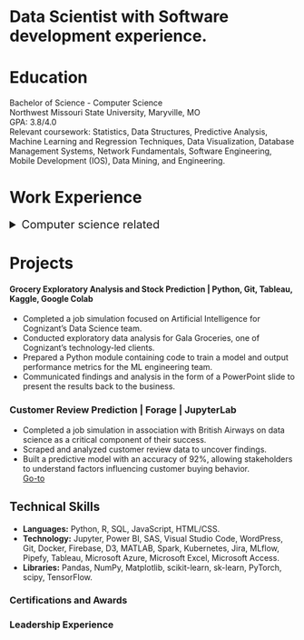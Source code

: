 # Data Scientist with Software development experience.  


# Education
Bachelor of Science - Computer Science <br>
Northwest Missouri State University, Maryville, MO <br>
GPA: 3.8/4.0 <br>
Relevant coursework: Statistics, Data Structures, Predictive Analysis, Machine Learning and Regression Techniques, Data Visualization, Database Management Systems, Network Fundamentals, Software Engineering, Mobile Development (IOS), Data Mining, and Engineering.


# Work Experience 
<details>
  <summary style="font-size: 20px;"> Computer science related</summary>
  <br>
  #### Data Scientist - Freelancing 
</details>

# Projects 
#### Grocery Exploratory Analysis and Stock Prediction | Python, Git, Tableau, Kaggle, Google Colab  
- Completed a job simulation focused on Artificial Intelligence for Cognizant’s Data Science team.
- Conducted exploratory data analysis for Gala Groceries, one of Cognizant’s technology-led clients.
- Prepared a Python module containing code to train a model and output performance metrics for the ML engineering team.
- Communicated findings and analysis in the form of a PowerPoint slide to present the results back to the business.

### Customer Review Prediction | Forage | JupyterLab
- Completed a job simulation in association with British Airways on data science as a critical component of their success.
- Scraped and analyzed customer review data to uncover findings.
- Built a predictive model with an accuracy of 92%, allowing stakeholders to understand factors influencing customer buying behavior.<br>
[Go-to](https://github.com/damipop7/BritishAirlineForage)





## Technical Skills
- **Languages:** Python, R, SQL, JavaScript, HTML/CSS.
- **Technology:** Jupyter, Power BI, SAS, Visual Studio Code, WordPress, Git, Docker, Firebase, D3, MATLAB, Spark, Kubernetes, Jira, MLflow, Pipefy, Tableau, Microsoft Azure, Microsoft Excel, Microsoft Access.
- **Libraries:** Pandas, NumPy, Matplotlib, scikit-learn, sk-learn, PyTorch, scipy, TensorFlow.
  
### Certifications and Awards

### Leadership Experience

